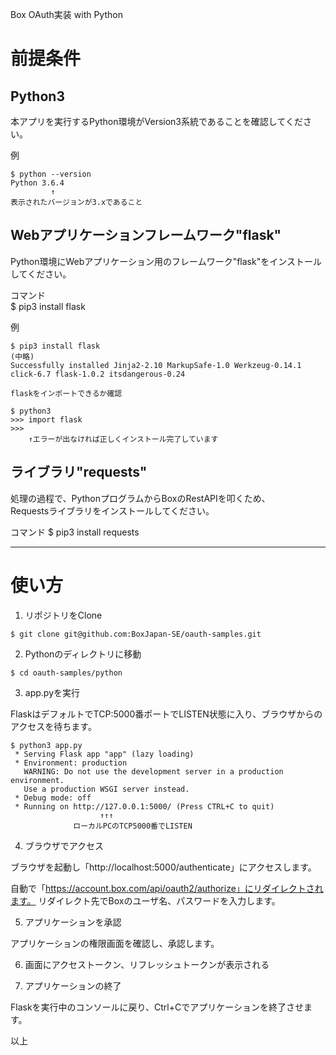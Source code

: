 Box OAuth実装 with Python

# 前提条件

## Python3

本アプリを実行するPython環境がVersion3系統であることを確認してください。  

例  
```
$ python --version
Python 3.6.4
         ↑
表示されたバージョンが3.xであること
```

## Webアプリケーションフレームワーク"flask"

Python環境にWebアプリケーション用のフレームワーク"flask"をインストールしてください。  

コマンド  
$ pip3 install flask

例  
```
$ pip3 install flask
(中略)
Successfully installed Jinja2-2.10 MarkupSafe-1.0 Werkzeug-0.14.1 click-6.7 flask-1.0.2 itsdangerous-0.24

flaskをインポートできるか確認

$ python3
>>> import flask
>>>
    ↑エラーが出なければ正しくインストール完了しています

```

## ライブラリ"requests"

処理の過程で、PythonプログラムからBoxのRestAPIを叩くため、  
Requestsライブラリをインストールしてください。  

コマンド
$ pip3 install requests


---

# 使い方

1. リポジトリをClone

```
$ git clone git@github.com:BoxJapan-SE/oauth-samples.git
```

2. Pythonのディレクトリに移動

```
$ cd oauth-samples/python
```

3. app.pyを実行

FlaskはデフォルトでTCP:5000番ポートでLISTEN状態に入り、ブラウザからのアクセスを待ちます。

```
$ python3 app.py
 * Serving Flask app "app" (lazy loading)
 * Environment: production
   WARNING: Do not use the development server in a production environment.
   Use a production WSGI server instead.
 * Debug mode: off
 * Running on http://127.0.0.1:5000/ (Press CTRL+C to quit)
                    ↑↑↑
              ローカルPCのTCP5000番でLISTEN
```

4. ブラウザでアクセス

ブラウザを起動し「http://localhost:5000/authenticate」にアクセスします。

自動で「https://account.box.com/api/oauth2/authorize」にリダイレクトされます。
リダイレクト先でBoxのユーザ名、パスワードを入力します。


5. アプリケーションを承認

アプリケーションの権限画面を確認し、承認します。

6. 画面にアクセストークン、リフレッシュトークンが表示される

7. アプリケーションの終了

Flaskを実行中のコンソールに戻り、Ctrl+Cでアプリケーションを終了させます。


以上


